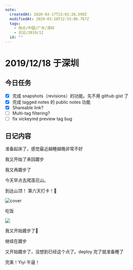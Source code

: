 ```yaml
---
note:
  createdAt: 2020-03-17T13:01:26.599Z
  modifiedAt: 2020-03-20T12:55:06.767Z
  tags:
    - 地点/中国/广东/深圳
    - 日记/2019/12
  id: ""
---
```


# 2019/12/18 于深圳

## 今日任务

- [x] 完成 snapshots（revisions）的功能。先不用 github gist 了
- [x] 完成 tagged notes 的 public notes 功能
- [x] Shareable link?
- [ ] Multi-tag filtering?
- [ ] fix vickeymd preview tag bug

## 日记内容

<!-- @timer "date":"Wed Dec 18 2019 09:51:49 GMT+0800 (CST) -->

准备起床了，感觉最近越睡越晚非常不好

<!-- @timer "date":"Wed Dec 18 2019 10:36:50 GMT+0800 (CST)","duration":"about 1 hour -->

我又开始了来回踱步

<!-- @timer "date":"Wed Dec 18 2019 15:10:27 GMT+0800 (CST)","duration":"about 5 hours -->

我又再踱步了

<!-- @timer "date":"Wed Dec 18 2019 16:16:32 GMT+0800 (CST)","duration":"about 1 hour -->

今天早点去爬莲花山。

<!-- @timer "date":"Wed Dec 18 2019 17:04:32 GMT+0800 (CST)","duration":"about 1 hour -->

到达山顶！ 第六天打卡！:full_moon_with_face:

![cover](https://i.loli.net/2019/12/18/xH4EeKdohpPzmk8.jpg)

<!-- @timer "date":"Wed Dec 18 2019 17:54:01 GMT+0800 (CST)","duration":"about 1 hour -->

吃饭

![](https://i.loli.net/2019/12/18/V1LRSgGCYtcIo2M.jpg)

<!-- @timer "date":"Wed Dec 18 2019 20:57:22 GMT+0800 (CST)","duration":"about 3 hours -->

我又开始踱步了:new_moon_with_face:

<!-- @timer "date":"Wed Dec 18 2019 22:47:19 GMT+0800 (CST)","duration":"about 2 hours -->

继续在踱步

<!-- @timer "date":"Thu Dec 19 2019 01:02:15 GMT+0800 (CST)","duration":"about 2 hours -->

又开始踱步了，没想到已经这个点了。deploy 完了就准备睡了

完美！Yiyi 牛逼！
